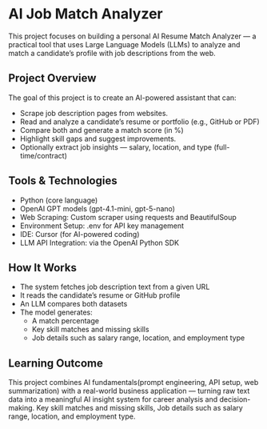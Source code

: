 # AI Job Match Analyzer
This project focuses on building a personal AI Resume Match Analyzer — a practical tool that uses Large Language Models (LLMs) to analyze and match a candidate’s profile with job descriptions from the web.

## Project Overview

The goal of this project is to create an AI-powered assistant that can:
- Scrape job description pages from websites.
- Read and analyze a candidate’s resume or portfolio (e.g., GitHub or PDF)
- Compare both and generate a match score (in %)
- Highlight skill gaps and suggest improvements.
- Optionally extract job insights — salary, location, and type (full-time/contract)

## Tools & Technologies

- Python (core language)
- OpenAI GPT models (gpt-4.1-mini, gpt-5-nano)
- Web Scraping: Custom scraper using requests and BeautifulSoup
- Environment Setup: .env for API key management
- IDE: Cursor (for AI-powered coding)
- LLM API Integration: via the OpenAI Python SDK

## How It Works

- The system fetches job description text from a given URL
- It reads the candidate’s resume or GitHub profile
- An LLM compares both datasets
- The model generates:
    - A match percentage
    - Key skill matches and missing skills
    - Job details such as salary range, location, and employment type

## Learning Outcome

This project combines AI fundamentals(prompt engineering, API setup, web summarization) with a real-world business application — turning raw text data into a meaningful AI insight system for career analysis and decision-making.
Key skill matches and missing skills, Job details such as salary range, location, and employment type.
